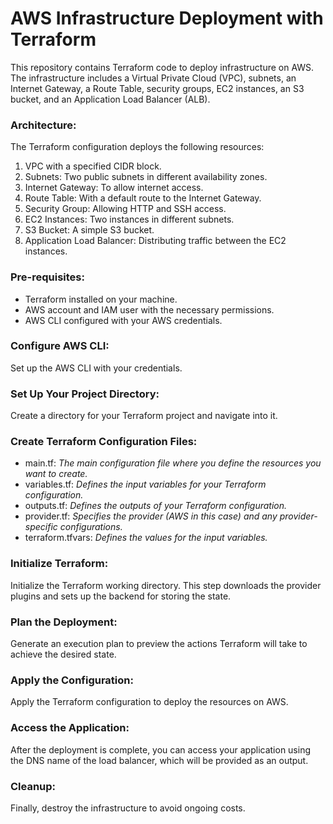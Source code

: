# AWS Infrastructure Deployment with Terraform

This repository contains Terraform code to deploy infrastructure on AWS. The infrastructure includes a Virtual Private Cloud (VPC), subnets, an Internet Gateway, a Route Table, security groups, EC2 instances, an S3 bucket, and an Application Load Balancer (ALB).

### Architecture:
The Terraform configuration deploys the following resources:

1. VPC with a specified CIDR block.
2. Subnets: Two public subnets in different availability zones.
3. Internet Gateway: To allow internet access.
4. Route Table: With a default route to the Internet Gateway.
5. Security Group: Allowing HTTP and SSH access.
6. EC2 Instances: Two instances in different subnets.
7. S3 Bucket: A simple S3 bucket.
8. Application Load Balancer: Distributing traffic between the EC2 instances.

### Pre-requisites:
- Terraform installed on your machine.
- AWS account and IAM user with the necessary permissions.
- AWS CLI configured with your AWS credentials.

### Configure AWS CLI:
  Set up the AWS CLI with your credentials.

### Set Up Your Project Directory:
  Create a directory for your Terraform project and navigate into it.

### Create Terraform Configuration Files:
+ main.tf: *The main configuration file where you define the resources you want to create.*
+ variables.tf: *Defines the input variables for your Terraform configuration.*
+ outputs.tf: *Defines the outputs of your Terraform configuration.*
+ provider.tf: *Specifies the provider (AWS in this case) and any provider-specific configurations.*
+ terraform.tfvars: *Defines the values for the input variables.*

### Initialize Terraform:
  Initialize the Terraform working directory. This step downloads the provider plugins and sets up the backend for storing the state.

### Plan the Deployment:
  Generate an execution plan to preview the actions Terraform will take to achieve the desired state.

### Apply the Configuration:
  Apply the Terraform configuration to deploy the resources on AWS.

### Access the Application:
  After the deployment is complete, you can access your application using the DNS name of the load balancer, which will be provided as an output.

### Cleanup:
  Finally, destroy the infrastructure to avoid ongoing costs.



